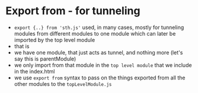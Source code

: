 # Export from - for tunneling
- `export {..} from 'sth.js'` used, in many cases, mostly for tunneling modules from different modules to one module which can later be imported by the top level module
- that is
- we have one module, that just acts as tunnel, and nothing more (let's say this is parentModule)
- we only import from that module in the `top level module` that we include in the index.html
- we use `export from` syntax to pass on the things exported from all the other modules to the `topLevelModule.js`
 
